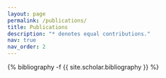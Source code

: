 ```yaml
---
layout: page
permalink: /publications/
title: Publications
description: "* denotes equal contributions."
nav: true
nav_order: 2
---
```

<!-- _pages/publications.md -->
<div class="publications">

{% bibliography -f {{ site.scholar.bibliography }} %}

</div>
